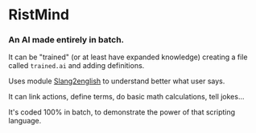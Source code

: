 # RistMind
### An AI made entirely in batch.  
It can be "trained" (or at least have expanded knowledge) creating a file called `trained.ai` and adding definitions.

Uses module [Slang2english](https://github.com/anic17/slang2english) to understand better what user says.

It can link actions, define terms, do basic math calculations, tell jokes...

It's coded 100% in batch, to demonstrate the power of that scripting language.
